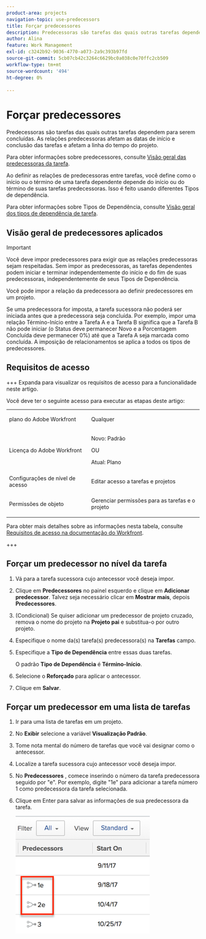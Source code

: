 ```yaml
---
product-area: projects
navigation-topic: use-predecessors
title: Forçar predecessores
description: Predecessoras são tarefas das quais outras tarefas dependem para serem concluídas. As relações predecessoras afetam as datas de início e conclusão das tarefas e afetam a linha do tempo do projeto.
author: Alina
feature: Work Management
exl-id: c3242b92-9036-4770-a073-2a9c393b97fd
source-git-commit: 5cb07cb42c3264c6629bc0a038c0e70ffc2cb509
workflow-type: tm+mt
source-wordcount: '494'
ht-degree: 0%

---
```


# Forçar predecessores

<!-- Audited: 2/2024 -->

Predecessoras são tarefas das quais outras tarefas dependem para serem concluídas. As relações predecessoras afetam as datas de início e conclusão das tarefas e afetam a linha do tempo do projeto.

Para obter informações sobre predecessores, consulte [Visão geral das predecessoras da tarefa](../../../manage-work/tasks/use-prdcssrs/predecessors-overview.md).

Ao definir as relações de predecessoras entre tarefas, você define como o início ou o término de uma tarefa dependente depende do início ou do término de suas tarefas predecessoras. Isso é feito usando diferentes Tipos de dependência.

Para obter informações sobre Tipos de Dependência, consulte [Visão geral dos tipos de dependência de tarefa](../../../manage-work/tasks/use-prdcssrs/task-dependency-types.md).

## Visão geral de predecessores aplicados

>[!IMPORTANT]
>
>Você deve impor predecessores para exigir que as relações predecessoras sejam respeitadas. Sem impor as predecessoras, as tarefas dependentes podem iniciar e terminar independentemente do início e do fim de suas predecessoras, independentemente de seus Tipos de Dependência.

Você pode impor a relação da predecessora ao definir predecessores em um projeto.

Se uma predecessora for imposta, a tarefa sucessora não poderá ser iniciada antes que a predecessora seja concluída. Por exemplo, impor uma relação Término-Início entre a Tarefa A e a Tarefa B significa que a Tarefa B não pode iniciar (o Status deve permanecer Novo e a Porcentagem Concluída deve permanecer 0%) até que a Tarefa A seja marcada como concluída. A imposição de relacionamentos se aplica a todos os tipos de predecessores.

## Requisitos de acesso

+++ Expanda para visualizar os requisitos de acesso para a funcionalidade neste artigo.

Você deve ter o seguinte acesso para executar as etapas deste artigo:

<table style="table-layout:auto"> 
 <col> 
 <col> 
 <tbody> 
  <tr> 
   <td role="rowheader">plano do Adobe Workfront</td> 
   <td> <p>Qualquer</p> </td> 
  </tr> 
  <tr> 
   <td role="rowheader">Licença do Adobe Workfront</td> 
   <td>
      <p>Novo: Padrão</p> 
      <p>OU</p>
      <p>Atual: Plano</p>
   </td> 
  </tr> 
  <tr> 
   <td role="rowheader">Configurações de nível de acesso</td> 
   <td> <p>Editar acesso a tarefas e projetos</p> </td> 
  </tr> 
  <tr> 
   <td role="rowheader">Permissões de objeto</td> 
   <td><p>Gerenciar permissões para as tarefas e o projeto</p></td> 
  </tr> 
 </tbody> 
</table>

Para obter mais detalhes sobre as informações nesta tabela, consulte [Requisitos de acesso na documentação do Workfront](/help/quicksilver/administration-and-setup/add-users/access-levels-and-object-permissions/access-level-requirements-in-documentation.md).

+++

## Forçar um predecessor no nível da tarefa

1. Vá para a tarefa sucessora cujo antecessor você deseja impor.
1. Clique em **Predecessores** no painel esquerdo e clique em **Adicionar predecessor**. Talvez seja necessário clicar em **Mostrar mais**, depois **Predecessores**.
1. (Condicional) Se quiser adicionar um predecessor de projeto cruzado, remova o nome do projeto na **Projeto pai** e substitua-o por outro projeto.
1. Especifique o nome da(s) tarefa(s) predecessora(s) na **Tarefas** campo.
1. Especifique a **Tipo de Dependência** entre essas duas tarefas.

   O padrão **Tipo de Dependência** é **Término-Início**.

1. Selecione o **Reforçado** para aplicar o antecessor.
1. Clique em **Salvar**.

## Forçar um predecessor em uma lista de tarefas

1. Ir para uma lista de tarefas em um projeto.
1. No **Exibir** selecione a variável **Visualização Padrão**.

1. Tome nota mental do número de tarefas que você vai designar como o antecessor.
1. Localize a tarefa sucessora cujo antecessor você deseja impor.
1. No **Predecessores** , comece inserindo o número da tarefa predecessora seguido por &quot;e&quot;. Por exemplo, digite &quot;1e&quot; para adicionar a tarefa número 1 como predecessora da tarefa selecionada.
1. Clique em Enter para salvar as informações de sua predecessora da tarefa.

   ![predecessor_enforced_in_list.png](assets/predecessor-enforced-in-list-350x308.png)
